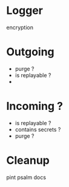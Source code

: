 # Logger
encryption

# Outgoing
- purge ?
- is replayable ?
- 
# Incoming ?
- is replayable ?
- contains secrets ?
- purge ?

# Cleanup
pint
psalm
docs
